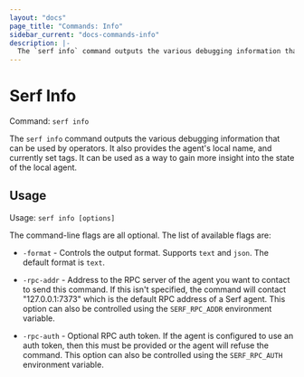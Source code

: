 ```yaml
---
layout: "docs"
page_title: "Commands: Info"
sidebar_current: "docs-commands-info"
description: |-
  The `serf info` command outputs the various debugging information that can be used by operators. It also provides the agent's local name, and currently set tags. It can be used as a way to gain more insight into the state of the local agent.
---
```


# Serf Info

Command: `serf info`

The `serf info` command outputs the various debugging information that can
be used by operators. It also provides the agent's local name, and
currently set tags. It can be used as a way to gain more insight
into the state of the local agent.

## Usage

Usage: `serf info [options]`

The command-line flags are all optional. The list of available flags are:

* `-format` - Controls the output format. Supports `text` and `json`.
  The default format is `text`.

* `-rpc-addr` - Address to the RPC server of the agent you want to contact
  to send this command. If this isn't specified, the command will contact
  "127.0.0.1:7373" which is the default RPC address of a Serf agent. This option
  can also be controlled using the `SERF_RPC_ADDR` environment variable.

* `-rpc-auth` - Optional RPC auth token. If the agent is configured to use
  an auth token, then this must be provided or the agent will refuse the
  command. This option can also be controlled using the `SERF_RPC_AUTH`
  environment variable.
